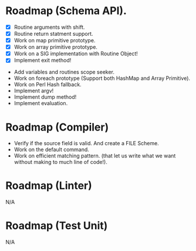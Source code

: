 # Roadmap (Schema API).

- [x] Routine arguments with shift.
- [x] Routine return statment support. 
- [x] Work on map primitive prototype.
- [x] Work on array primitive prototype.
- [x] Work on a SIG implementation with Routine Object!
- [x] Implement exit method!
- Add variables and routines scope seeker.
- Work on foreach prototype (Support both HashMap and Array Primitive).
- Work on Perl Hash fallback.
- Implement argv!
- Implement dump method!
- Implement evaluation.

# Roadmap (Compiler) 

- Verify if the source field is valid. And create a FILE Scheme.
- Work on the default command.
- Work on efficient matching pattern. (that let us write what we want without making to much line of code!).

# Roadmap (Linter) 

N/A 

# Roadmap (Test Unit)

N/A